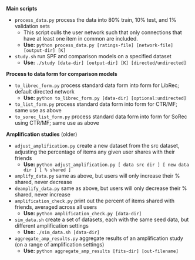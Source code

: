 **Main scripts**
- `process_data.py` process the data into 80% train, 10% test, and 1% validation sets
    - This script culls the user network such that only connections that have at least one item in common are included.
    - **Use:** `python process_data.py [ratings-file] [network-file] [output-dir] [K]`
- `study.sh` run SPF and comparison models on a specified dataset
    - **Use:** `./study [data-dir] [output-dir] [K] [directed/undirected]`

**Process to data form for comparison models**
- `to_librec_form.py` process standard data form into form for LibRec; default directed network
    - **Use:** `python to_librec_form.py [data-dir] [optional:undirected]`
- `to_list_form.py` process standard data form into form for CTR/MF; same use as above
- `to_sorec_list_form.py` process standard data form into form for SoRec using CTR/MF; same use as above

**Amplification studies** (older)
- `adjust_amplification.py` create a new dataset from the src dataset,
   adjusting the percentage of items any given user shares with their
   friends
    - **Use:** `python adjust_amplification.py [ data src dir ] [ new data dir ] [ % shared ]`
- `amplify_data.py` same as above, but users will only increase their % shared, never decrease
- `deamplify_data.py` same as above, but users will only decrease their % shared, never increase
- `amplification_check.py` print out the percent of items shared with friends, averaged across all users
    - **Use:** `python amplification_check.py [data-dir]`
- `sim_data.sh` create a set of datasets, each with the same seed data, but different amplification settings
    - **Use:** `./sim_data.sh [data-dir]`
- `aggregate_amp_results.py` aggregate results of an amplification study (on a range of amplification settings)
    - **Use:** `python aggregate_amp_results [fits-dir] [out-filename]`
